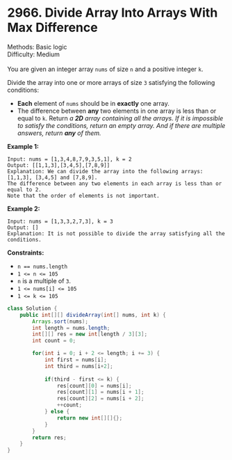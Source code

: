 # 2966. Divide Array Into Arrays With Max Difference  

  Methods: Basic logic </br> Difficulty: Medium </br> </br>You are given an integer array `nums` of size `n` and a positive integer `k`.

Divide the array into one or more arrays of size `3` satisfying the following conditions:

- **Each** element of `nums` should be in **exactly** one array.
- The difference between **any** two elements in one array is less than or equal to `k`.
Return *a ***2D*** array containing all the arrays. If it is impossible to satisfy the conditions, return an empty array. And if there are multiple answers, return ****any**** of them.*

**Example 1:**

```plain text
Input: nums = [1,3,4,8,7,9,3,5,1], k = 2
Output: [[1,1,3],[3,4,5],[7,8,9]]
Explanation: We can divide the array into the following arrays: [1,1,3], [3,4,5] and [7,8,9].
The difference between any two elements in each array is less than or equal to 2.
Note that the order of elements is not important.
```

**Example 2:**

```plain text
Input: nums = [1,3,3,2,7,3], k = 3
Output: []
Explanation: It is not possible to divide the array satisfying all the conditions.
```

**Constraints:**

- `n == nums.length`
- `1 <= n <= 105`
- `n` is a multiple of `3`.
- `1 <= nums[i] <= 105`
- `1 <= k <= 105`
```java
class Solution {
    public int[][] divideArray(int[] nums, int k) {
        Arrays.sort(nums);
        int length = nums.length;
        int[][] res = new int[length / 3][3];
        int count = 0;

        for(int i = 0; i + 2 <= length; i += 3) {
            int first = nums[i];
            int third = nums[i+2];
  
            if(third - first <= k) {
                res[count][0] = nums[i];
                res[count][1] = nums[i + 1];
                res[count][2] = nums[i + 2];
                ++count;
            } else {
                return new int[][]{};
            }
        }
        return res;       
    }
}
```


